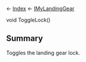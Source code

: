 ← [Index](Api-Index) ← [IMyLandingGear](SpaceEngineers.Game.ModAPI.Ingame.IMyLandingGear)

void ToggleLock()

## Summary

Toggles the landing gear lock.

